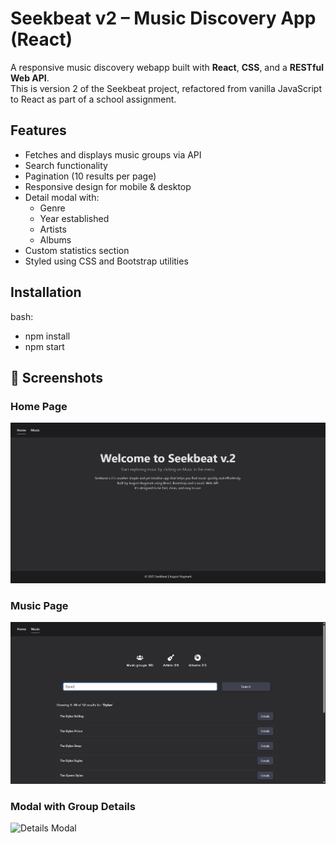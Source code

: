 # Seekbeat v2 – Music Discovery App (React)

A responsive music discovery webapp built with **React**, **CSS**, and a **RESTful Web API**.  
This is version 2 of the Seekbeat project, refactored from vanilla JavaScript to React as part of a school assignment.

## Features

- Fetches and displays music groups via API
- Search functionality
- Pagination (10 results per page)
- Responsive design for mobile & desktop
- Detail modal with:
  - Genre
  - Year established
  - Artists
  - Albums
- Custom statistics section
- Styled using CSS and Bootstrap utilities

## Installation

bash:

- npm install
- npm start

## 📸 Screenshots

### Home Page
![Home](public/ScreenshotHomePage.png)

### Music Page
![Music Page](public/ScreenshotMusicPage.png)

### Modal with Group Details
![Details Modal](./ScreenshotDetailsModal.png)

